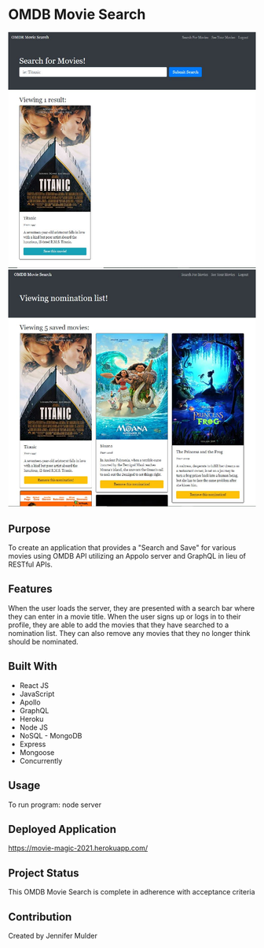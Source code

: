 # OMDB Movie Search

![](client/src/assets/images/movie-magic.jpg)
![](client/src/assets/images/movie-magic.1.jpg)

## Purpose
To create an application that provides a "Search and Save" for various movies using OMDB API utilizing an Appolo server and GraphQL in lieu of RESTful APIs.

## Features
When the user loads the server, they are presented with a search bar where they can enter in a movie title. When the user signs up or logs in to their profile, they are able to add the movies that they have searched to a nomination list. They can also remove any movies that they no longer think should be nominated.

## Built With
* React JS
* JavaScript
* Apollo
* GraphQL
* Heroku
* Node JS 
* NoSQL - MongoDB
* Express
* Mongoose
* Concurrently

## Usage
To run program: node server

## Deployed Application
https://movie-magic-2021.herokuapp.com/

## Project Status
This OMDB Movie Search is complete in adherence with acceptance criteria

## Contribution
Created by Jennifer Mulder
